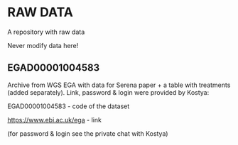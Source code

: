 # RAW DATA
A repository with raw data

Never modify data here!

## EGAD00001004583
Archive from WGS EGA with data for Serena paper + a table with treatments (added separately). Link, password & login were provided by Kostya: 

EGAD00001004583 - code of the dataset

https://www.ebi.ac.uk/ega - link

(for password & login see the private chat with Kostya)
